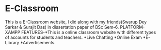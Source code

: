 # E-Classroom
This is a E-Classroom website, I did along with my friends(Swarup Dey Sarkar &amp; Surajit Das) in dissertation paper of BSc Sem-6. PLATFORM-XAMPP FEATURES-*This is a online classroom website with different types of accounts for students and teachers. *Live Chatting *Online Exam *E-Library *Advertisements
